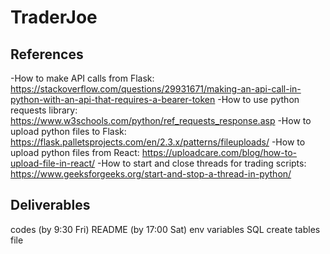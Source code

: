 # TraderJoe

## References
-How to make API calls from Flask: https://stackoverflow.com/questions/29931671/making-an-api-call-in-python-with-an-api-that-requires-a-bearer-token
-How to use python requests library: https://www.w3schools.com/python/ref_requests_response.asp
-How to upload python files to Flask: https://flask.palletsprojects.com/en/2.3.x/patterns/fileuploads/
-How to upload python files from React: https://uploadcare.com/blog/how-to-upload-file-in-react/
-How to start and close threads for trading scripts: https://www.geeksforgeeks.org/start-and-stop-a-thread-in-python/

## Deliverables
codes (by 9:30 Fri)
README (by 17:00 Sat)
env variables
SQL create tables file